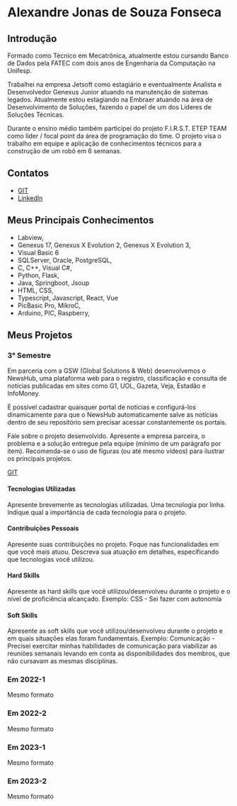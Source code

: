 # Alexandre Jonas de Souza Fonseca

## Introdução

Formado como Técnico em Mecatrônica, atualmente estou cursando Banco de Dados pela FATEC com dois anos de Engenharia da Computação na Unifesp.

Trabalhei na empresa Jetsoft como estagiário e eventualmente Analista e Desenvolvedor Genexus Junior atuando na manutenção de sistemas legados. Atualmente estou estagiando na Embraer atuando na área de Desenvolvimento de Soluções, fazendo o papel de um dos Líderes de Soluções Técnicas.

Durante o ensino médio também participei do projeto F.I.R.S.T. ETEP TEAM como líder / focal point da área de programação do time. O projeto visa o trabalho em equipe e aplicação de conhecimentos técnicos para a construção de um robô em 6 semanas.

## Contatos
* [GIT](https://github.com/AlexandreJonas)
* [LinkedIn](https://www.linkedin.com/in/alexandre-jonas-de-souza-fonseca-989920181/)

## Meus Principais Conhecimentos

- Labview,
- Genexus 17, Genexus X Evolution 2, Genexus X Evolution 3,
- Visual Basic 6
- SQLServer, Oracle, PostgreSQL,
- C, C++, Visual C#,
- Python, Flask,
- Java, Springboot, Jsoup
- HTML, CSS,
- Typescript, Javascript, React, Vue
- PicBasic Pro, MikroC,
- Arduino, PIC, Raspberry,

## Meus Projetos

### 3° Semestre
Em parceria com a GSW (Global Solutions & Web) desenvolvemos o NewsHub, uma plataforma web para o registro, classificação e consulta de notícias publicadas em sites como G1, UOL, Gazeta, Veja, Estadão e InfoMoney.

É possível cadastrar quaisquer portal de notícias e configurá-los dinamicamente para que o NewsHub automaticamente salve as notícias dentro de seu repositório sem precisar acessar constantemente os portais.

Fale sobre o projeto desenvolvido. Apresente a empresa parceira, o problema e a solução entregue pela equipe (mínimo de um parágrafo por item). Recomenda-se o uso de figuras (ou até mesmo vídeos) para ilustrar os principais projetos.

[GIT](https://www.git.com)

#### Tecnologias Utilizadas
Apresente brevemente as tecnologias utilizadas. Uma tecnologia por linha. Indique qual a importância de cada tecnologia para o projeto.

#### Contribuições Pessoais
Apresente suas contribuições no projeto. Foque nas funcionalidades em que você mais atuou. Descreva sua atuação em detalhes, especificando que tecnologias você utilizou.

#### Hard Skills
Apresente as hard skills que você utilizou/desenvolveu durante o projeto e o nível de proficiência alcançado. Exemplo: CSS - Sei fazer com autonomia

#### Soft Skills
Apresente as soft skills que você utilizou/desenvolveu durante o projeto e em quais situações elas foram fundamentais. Exemplo: Comunicação - Precisei exercitar minhas habilidades de comunicação para viabilizar as reuniões semanais levando em conta as disponibilidades dos membros, que não cursavam as mesmas disciplinas.

### Em 2022-1
Mesmo formato

### Em 2022-2
Mesmo formato

### Em 2023-1
Mesmo formato

### Em 2023-2
Mesmo formato






